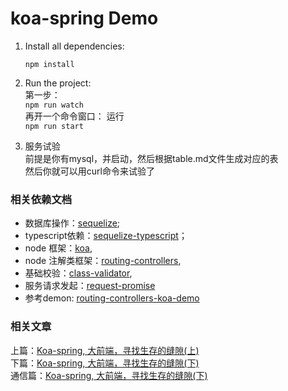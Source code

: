 # koa-spring Demo

1. Install all dependencies:

    `npm install`
    
2. Run the project:  
第一步：  
    `npm run watch`  
再开一个命令窗口： 运行  
    `npm run start`  
3. 服务试验  
前提是你有mysql，并启动，然后根据table.md文件生成对应的表  
然后你就可以用curl命令来试验了

### 相关依赖文档

 - 数据库操作：[sequelize](https://sequelize.org/master/manual/models-definition.html);
 - typescript依赖：[sequelize-typescript](https://github.com/RobinBuschmann/sequelize-typescript#table-api)；
 - node 框架：[koa](https://github.com/koajs/koa),
 - node 注解类框架：[routing-controllers](https://github.com/typestack/routing-controllers),
 - 基础校验：[class-validator](https://github.com/typestack/class-validator),
 - 服务请求发起：[request-promise](https://www.npmjs.com/package/request-promise)
 - 参考demon: [routing-controllers-koa-demo](https://github.com/pleerock/routing-controllers-koa-demo)


 ### 相关文章
上篇：[Koa-spring, 大前端，寻找生存的缝隙(上)](https://github.com/closertb/closertb.github.io/issues/40)  
下篇：[Koa-spring, 大前端，寻找生存的缝隙(下)](https://github.com/closertb/closertb.github.io/issues/41)  
通信篇：[Koa-spring, 大前端，寻找生存的缝隙(下)](https://github.com/closertb/closertb.github.io/issues/42)


